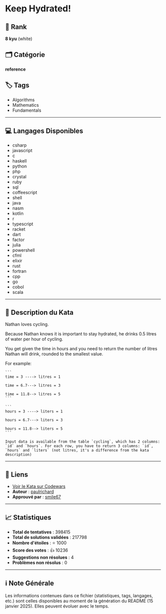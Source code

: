 # Keep Hydrated!

## 🏅 Rank
**8 kyu** (white)

## 🗂️ Catégorie
**reference**

## 🏷️ Tags
- Algorithms
- Mathematics
- Fundamentals

---

## 💻 Langages Disponibles
- csharp
- javascript
- c
- haskell
- python
- php
- crystal
- ruby
- sql
- coffeescript
- shell
- java
- nasm
- kotlin
- r
- typescript
- racket
- dart
- factor
- julia
- powershell
- cfml
- elixir
- rust
- fortran
- cpp
- go
- cobol
- scala

---

## 📜 Description du Kata

Nathan loves cycling. 

Because Nathan knows it is important to stay hydrated, he drinks 0.5 litres of water per hour of cycling.

You get given the time in hours and you need to return the number of litres Nathan will drink, rounded to the smallest value.

For example:
~~~if-not:sql
```
time = 3 ----> litres = 1

time = 6.7---> litres = 3

time = 11.8--> litres = 5
```
~~~
~~~if:sql
```
hours = 3 ----> liters = 1

hours = 6.7---> liters = 3

hours = 11.8--> liters = 5
```

Input data is available from the table `cycling`, which has 2 columns: `id` and `hours`. For each row, you have to return 3 columns: `id`, `hours` and `liters` (not litres, it's a difference from the kata description)
~~~

---

## 🔗 Liens
- [Voir le Kata sur Codewars](https://www.codewars.com/kata/582cb0224e56e068d800003c)
- **Auteur** : [paulrichard](https://www.codewars.com/users/paulrichard)
- **Approuvé par** : [smile67](https://www.codewars.com/users/smile67)

---

## 📈 Statistiques
- **Total de tentatives** : 398415
- **Total de solutions validées** : 217798
- **Nombre d'étoiles** : ⭐ 1000
- **Score des votes** : 👍 10236
- **Suggestions non résolues** : 4
- **Problèmes non résolus** : 0

---

## ℹ️ Note Générale
Les informations contenues dans ce fichier (statistiques, tags, langages, etc.) sont celles disponibles au moment de la génération du README (15 janvier 2025). Elles peuvent évoluer avec le temps.
